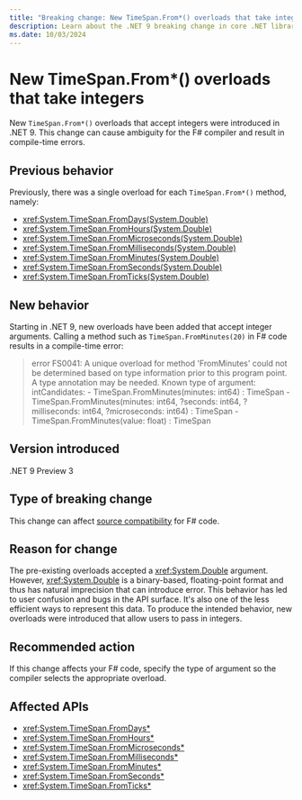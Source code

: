 ```yaml
---
title: "Breaking change: New TimeSpan.From*() overloads that take integers"
description: Learn about the .NET 9 breaking change in core .NET libraries where new TimeSpan.From*() overloads were introduced that take integer arguments.
ms.date: 10/03/2024
---
```

# New TimeSpan.From*() overloads that take integers

New `TimeSpan.From*()` overloads that accept integers were introduced in .NET 9. This change can cause ambiguity for the F# compiler and result in compile-time errors.

## Previous behavior

Previously, there was a single overload for each `TimeSpan.From*()` method, namely:

- <xref:System.TimeSpan.FromDays(System.Double)>
- <xref:System.TimeSpan.FromHours(System.Double)>
- <xref:System.TimeSpan.FromMicroseconds(System.Double)>
- <xref:System.TimeSpan.FromMilliseconds(System.Double)>
- <xref:System.TimeSpan.FromMinutes(System.Double)>
- <xref:System.TimeSpan.FromSeconds(System.Double)>
- <xref:System.TimeSpan.FromTicks(System.Double)>

## New behavior

Starting in .NET 9, new overloads have been added that accept integer arguments. Calling a method such as `TimeSpan.FromMinutes(20)` in F# code results in a compile-time error:

> error FS0041: A unique overload for method 'FromMinutes' could not be determined based on type information prior to this program point. A type annotation may be needed. Known type of argument: intCandidates: - TimeSpan.FromMinutes(minutes: int64) : TimeSpan - TimeSpan.FromMinutes(minutes: int64, ?seconds: int64, ?milliseconds: int64, ?microseconds: int64) : TimeSpan - TimeSpan.FromMinutes(value: float) : TimeSpan

## Version introduced

.NET 9 Preview 3

## Type of breaking change

This change can affect [source compatibility](../../categories.md#source-compatibility) for F# code.

## Reason for change

The pre-existing overloads accepted a <xref:System.Double> argument. However, <xref:System.Double> is a binary-based, floating-point format and thus has natural imprecision that can introduce error. This behavior has led to user confusion and bugs in the API surface. It's also one of the less efficient ways to represent this data. To produce the intended behavior, new overloads were introduced that allow users to pass in integers.

## Recommended action

If this change affects your F# code, specify the type of argument so the compiler selects the appropriate overload.

## Affected APIs

- <xref:System.TimeSpan.FromDays*>
- <xref:System.TimeSpan.FromHours*>
- <xref:System.TimeSpan.FromMicroseconds*>
- <xref:System.TimeSpan.FromMilliseconds*>
- <xref:System.TimeSpan.FromMinutes*>
- <xref:System.TimeSpan.FromSeconds*>
- <xref:System.TimeSpan.FromTicks*>
